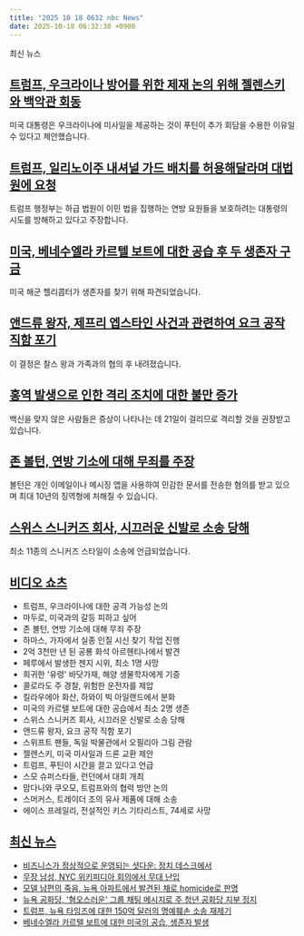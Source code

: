 ```yaml
---
title: "2025 10 18 0632 nbc News"
date: 2025-10-18 06:32:38 +0900
---
```


최신 뉴스 

## [트럼프, 우크라이나 방어를 위한 제재 논의 위해 젤렌스키와 백악관 회동](https://www.nbcnews.com/politics/white-house/trump-host-zelenskyy-white-house-tomahawk-missiles-russia-war-rcna238060)  
미국 대통령은 우크라이나에 미사일을 제공하는 것이 푸틴이 추가 회담을 수용한 이유일 수 있다고 제안했습니다.  

## [트럼프, 일리노이주 내셔널 가드 배치를 허용해달라며 대법원에 요청](https://www.nbcnews.com/politics/trump-administration/trump-asks-supreme-court-allow-national-guard-deployment-illinois-rcna238272)  
트럼프 행정부는 하급 법원이 이민 법을 집행하는 연방 요원들을 보호하려는 대통령의 시도를 방해하고 있다고 주장합니다.  

## [미국, 베네수엘라 카르텔 보트에 대한 공습 후 두 생존자 구금](https://www.nbcnews.com/news/us-news/us-2-survivors-custody-strike-alleged-venezuelan-cartel-boat-rcna238244)  
미국 해군 헬리콥터가 생존자를 찾기 위해 파견되었습니다.  

## [앤드류 왕자, 제프리 엡스타인 사건과 관련하여 요크 공작 직함 포기](https://www.nbcnews.com/world/united-kingdom/prince-andrew-give-duke-york-title-honors-jeffrey-epstein-developments-rcna238242)  
이 결정은 찰스 왕과 가족과의 협의 후 내려졌습니다.  

## [홍역 발생으로 인한 격리 조치에 대한 불만 증가](https://www.nbcnews.com/health/health-news/measles-outbreak-frustration-quarantines-ohio-south-carolina-rcna237947)  
백신을 맞지 않은 사람들은 증상이 나타나는 데 21일이 걸리므로 격리할 것을 권장받고 있습니다.  

## [존 볼턴, 연방 기소에 대해 무죄를 주장](https://www.nbcnews.com/politics/justice-department/john-bolton-surrender-authorities-federal-indictment-rcna238146)  
볼턴은 개인 이메일이나 메시징 앱을 사용하여 민감한 문서를 전송한 혐의를 받고 있으며 최대 10년의 징역형에 처해질 수 있습니다.  

## [스위스 스니커즈 회사, 시끄러운 신발로 소송 당해](https://www.nbcnews.com/business/business-news/customers-sue-sneaker-company-shoes-cause-noisy-embarrassing-squeak-rcna238148)  
최소 11종의 스니커즈 스타일이 소송에 언급되었습니다.  

## [비디오 쇼츠](https://www.nbcnews.com/video-features)  
- 트럼프, 우크라이나에 대한 공격 가능성 논의  
- 마두로, 미국과의 갈등 피하고 싶어  
- 존 볼턴, 연방 기소에 대해 무죄 주장  
- 하마스, 가자에서 실종 인질 시신 찾기 작업 진행  
- 2억 3천만 년 된 공룡 화석 아르헨티나에서 발견  
- 페루에서 발생한 젠지 시위, 최소 1명 사망  
- 희귀한 '유령' 바닷가재, 해양 생물학자에게 기증  
- 콜로라도 주 경찰, 위험한 운전자를 제압  
- 킬라우에아 화산, 하와이 빅 아일랜드에서 분화  
- 미국의 카르텔 보트에 대한 공습에서 최소 2명 생존  
- 스위스 스니커즈 회사, 시끄러운 신발로 소송 당해  
- 앤드류 왕자, 요크 공작 직함 포기  
- 스위프트 팬들, 독일 박물관에서 오필리아 그림 관람  
- 젤렌스키, 미국 미사일과 드론 교환 제안  
- 트럼프, 푸틴이 시간을 끌고 있다고 언급  
- 스모 슈퍼스타들, 런던에서 대회 개최  
- 맘다니와 쿠오모, 트럼프와의 협력 방안 논의  
- 스머커스, 트레이더 조의 유사 제품에 대해 소송  
- 에이스 프레일리, 전설적인 키스 기타리스트, 74세로 사망  

## [최신 뉴스](https://www.nbcnews.com/latest-stories)  
- [비즈니스가 정상적으로 운영되는 셧다운: 정치 데스크에서](https://www.nbcnews.com/politics/politics-news/business-usual-shutdown-politics-desk-rcna238268)  
- [무장 남성, NYC 위키피디아 회의에서 무대 난입](https://www.nbcnews.com/news/us-news/armed-man-upends-nyc-wikipedia-conference-rcna238250)  
- [모델 남편의 죽음, 뉴욕 아파트에서 발견된 채로 homicide로 판명](https://www.nbcnews.com/news/us-news/jacob-zieben-hood-homicide-rcna238256)  
- [뉴욕 공화당, '혐오스러운' 그룹 채팅 메시지로 주 청년 공화당 지부 정지](https://www.nbcnews.com/politics/politics-news/new-york-gop-suspends-state-young-republicans-chapter-vile-group-chat-rcna238219)  
- [트럼프, 뉴욕 타임즈에 대한 150억 달러의 명예훼손 소송 재제기](https://www.nbcnews.com/news/us-news/trump-refiles-15b-defamation-lawsuit-new-york-rcna238170)  
- [베네수엘라 카르텔 보트에 대한 미국의 공습, 생존자 발생](https://www.nbcnews.com/politics/trump-administration/us-strikes-cartel-boat-are-survivors-rcna238104)